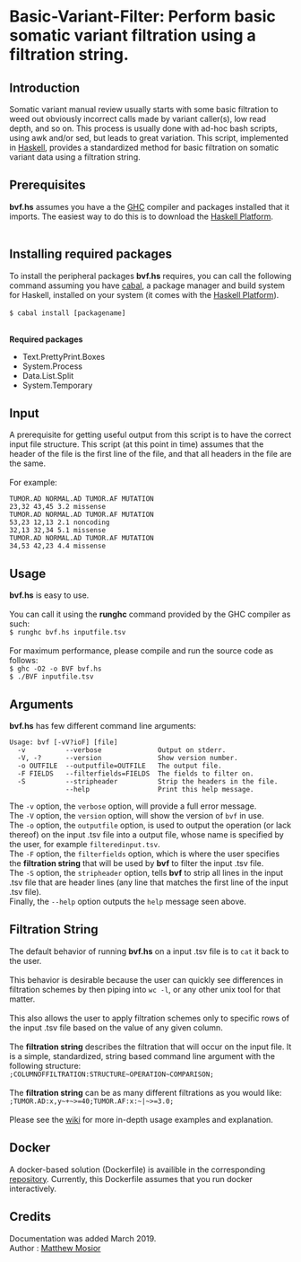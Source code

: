 # Basic-Variant-Filter: Perform basic somatic variant filtration using a filtration string.

## Introduction

Somatic variant manual review usually starts with some basic filtration to weed out obviously incorrect calls made by variant caller(s), low read depth, and so on.  This process is usually done with ad-hoc bash scripts, using awk and/or sed, but leads to great variation.  This script, implemented in [Haskell](https://www.haskell.org/), provides a standardized method for basic filtration on somatic variant data using a filtration string.

## Prerequisites

**bvf.hs** assumes you have a the [GHC](https://www.haskell.org/ghc/) compiler and packages installed that it imports.  The easiest way to do this is to download the [Haskell Platform](https://www.haskell.org/platform/).<br/><br/>

## Installing required packages

To install the peripheral packages **bvf.hs** requires, you can call the following command assuming you have [cabal](https://www.haskell.org/cabal/), a package manager and build system for Haskell, installed on your system (it comes with the [Haskell Platform](https://www.haskell.org/platform/)).<br/><br/>
`$ cabal install [packagename]`<br/><br/>

**Required packages**
 - Text.PrettyPrint.Boxes
 - System.Process
 - Data.List.Split 
 - System.Temporary

## Input

A prerequisite for getting useful output from this script is to have the correct input file structure.  This script (at this point in time) assumes that the header of the file is the first line of the file, and that all headers in the file are the same.<br/><br/>
For example:<br/>
```
TUMOR.AD NORMAL.AD TUMOR.AF MUTATION
23,32 43,45 3.2 missense
TUMOR.AD NORMAL.AD TUMOR.AF MUTATION
53,23 12,13 2.1 noncoding
32,13 32,34 5.1 missense
TUMOR.AD NORMAL.AD TUMOR.AF MUTATION
34,53 42,23 4.4 missense
```

## Usage

**bvf.hs** is easy to use.<br/><br/>
You can call it using the **runghc** command provided by the GHC compiler as such:<br/>
`$ runghc bvf.hs inputfile.tsv`<br/><br/>
For maximum performance, please compile and run the source code as follows:<br/>
`$ ghc -O2 -o BVF bvf.hs`<br/>
`$ ./BVF inputfile.tsv`<br/>

## Arguments

**bvf.hs** has few different command line arguments:<br/>
```
Usage: bvf [-vV?ioF] [file]
  -v          --verbose              Output on stderr.
  -V, -?      --version              Show version number.
  -o OUTFILE  --outputfile=OUTFILE   The output file.
  -F FIELDS   --filterfields=FIELDS  The fields to filter on.
  -S          --stripheader          Strip the headers in the file.
              --help                 Print this help message.
```
The `-v` option, the `verbose` option, will provide a full error message.<br/>
The `-V` option, the `version` option, will show the version of `bvf` in use.<br/>
The `-o` option, the `outputfile` option, is used to output the operation (or lack thereof) on the input .tsv file into a output file, whose name is specified by the user, for example `filteredinput.tsv`.<br/>
The `-F` option, the `filterfields` option, which is where the user specifies the **filtration string** that will be used by **bvf** to filter the input .tsv file.<br/>
The `-S` option, the `stripheader` option, tells **bvf** to strip all lines in the input .tsv file that are header lines (any line that matches the first line of the input .tsv file).<br/>
Finally, the `--help` option outputs the `help` message seen above.

## Filtration String

The default behavior of running **bvf.hs** on a input .tsv file is to `cat` it back to the user.<br/><br/>
This behavior is desirable because the user can quickly see differences in filtration schemes by then piping into `wc -l`, or any other unix tool for that matter.<br/>  
This also allows the user to apply filtration schemes only to specific rows of the input .tsv file based on the value of any given column.<br/><br/>
The **filtration string** describes the filtration that will occur on the input file.  It is a simple, standardized, string based command line argument with the following structure:<br/>
`;COLUMNOFFILTRATION:STRUCTURE~OPERATION~COMPARISON;`<br/><br/>
The **filtration string** can be as many different filtrations as you would like:<br/>
`;TUMOR.AD:x,y~+~>=40;TUMOR.AF:x:~|~>=3.0;`<br/><br/>
Please see the [wiki](https://github.com/Matthew-Mosior/Basic-Variant-Filter/wiki) for more in-depth usage examples and explanation.

## Docker 

A docker-based solution (Dockerfile) is availible in the corresponding [repository](https://github.com/Matthew-Mosior/Basic-Variant-Filter---Docker).  Currently, this Dockerfile assumes that you run docker interactively.

## Credits

Documentation was added March 2019.<br/>
Author : [Matthew Mosior](https://github.com/Matthew-Mosior)
